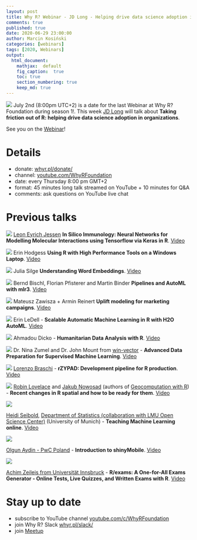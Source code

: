 ```yaml
---
layout: post
title: Why R? Webinar - JD Long - Helping drive data science adoption in organizations
comments: true
published: true
date: 2020-06-29 23:00:00
author: Marcin Kosiński
categories: [webinars]
tags: [2020, Webinars]
output:
  html_document:
    mathjax:  default
    fig_caption:  true
    toc: true
    section_numbering: true
    keep_md: true
---
```


<img src="/foundation/images/fulls/webinars/jdlong.jpg" class="fit image"> July 2nd (8:00pm UTC+2) is a date for the last Webinar at Why R? Foundation during season 1!. This week [JD Long](https://rstudio.com/speakers/jd-long/) will talk about **Taking friction out of R: helping drive data science adoption in organizations**.

See you on the [Webinar](https://youtu.be/4OKFY9tH0Bw)!

# Details

- donate: [whyr.pl/donate/](https://whyr.pl/donate/)
- channel: [youtube.com/WhyRFoundation](https://www.youtube.com/c/WhyRFoundation)
- date: every Thursday 8:00 pm GMT+2
- format: 45 minutes long talk streamed on YouTube + 10 minutes for Q&A 
- comments: ask questions on YouTube live chat


# Previous talks

<img src="/foundation/images/fulls/webinars/leon.jpg" class="fit image"> [Leon Eyrich Jessen](https://twitter.com/jessenleon) **In Silico Immunology: Neural Networks for Modelling Molecular Interactions using Tensorflow via Keras in R**. [Video](https://youtu.be/ApGL2gBPHY4)

<img src="/foundation/images/fulls/webinars/erin_h.jpg" class="fit image"> Erin Hodgess **Using R with High Performance Tools on a Windows Laptop**. [Video](https://youtu.be/vPDDpwGfvLc)

<img src="/foundation/images/fulls/webinars/julia.jpg" class="fit image"> Julia Silge **Understanding Word Embeddings**. [Video](https://youtu.be/ke03DGvT8uU)

<img src="/foundation/images/fulls/webinars/mlr.jpg" class="fit image"> Bernd Bischl, Florian Pfisterer and Martin Binder **Pipelines and AutoML with mlr3**. [Video](https://www.youtube.com/watch?v=4r8K3GO5wk4)

<img src="/foundation/images/fulls/webinars/mck.jpg" class="fit image"> Mateusz Zawisza +  Armin Reinert **Uplift modeling for marketing campaigns**. [Video](https://youtu.be/mZCBBGlQWcE)

<img src="/foundation/images/fulls/webinars/erin.jpg" class="fit image"> Erin LeDell - **Scalable Automatic Machine Learning in R with H2O AutoML**. [Video](https://www.youtube.com/watch?v=DjzKTeIIxOY)

<img src="/foundation/images/fulls/webinars/dicko.jpg" class="fit image"> Ahmadou Dicko - **Humanitarian Data Analysis with R**. [Video](https://www.youtube.com/watch?v=V3UX9ml0o6o)

<img src="/foundation/images/fulls/webinars/nina.jpg" class="fit image"> Dr. Nina Zumel and Dr. John Mount from [win-vector](http://www.win-vector.com/) - **Advanced Data Preparation for Supervised Machine Learning**. [Video](https://youtu.be/sniHkkrAsOc)

<img src="/foundation/images/fulls/webinars/lorenzo.jpg" class="fit image"> [Lorenzo Braschi]() - **rZYPAD: Development pipeline for R production**. [Video](https://youtu.be/YyG8E1DdhX0)

<img src="/foundation/images/fulls/webinars/spatial.jpg" class="fit image"> [Robin Lovelace](https://twitter.com/robinlovelace) and [Jakub Nowosad](https://twitter.com/jakub_nowosad) (authors of [Geocomputation with R](https://geocompr.robinlovelace.net/)) - **Recent changes in R spatial and how to be ready for them**. [Video](https://youtu.be/Va0STgco7-4)

<img src="/foundation/images/fulls/webinars/heidi.jpg" class="fit image">

[Heidi Seibold](https://www.researchgate.net/profile/Heidi_Seibold), [Department of Statistics (collaboration with LMU Open Science Center)](https://statsatlmu.tumblr.com/) (University of Munich) - **Teaching Machine Learning online**. [Video](https://www.youtube.com/watch?v=jPQJTVa-GsQ)

<img src="/foundation/images/fulls/webinars/olgun.jpg" class="fit image">

[Olgun Aydin - PwC Poland](https://www.linkedin.com/in/olgun-aydin/) - **Introduction to shinyMobile**. [Video](https://www.youtube.com/watch?v=TJsu0S9_WY4)

<img src="/foundation/images/fulls/webinars/achim.jpg" class="fit image">

[Achim Zeileis from Universität Innsbruck](https://eeecon.uibk.ac.at/~zeileis/) - **R/exams: A One-for-All Exams Generator - Online Tests, Live Quizzes, and Written Exams with R**. [Video](https://www.youtube.com/watch?v=PnyCR7q4P4Q)


# Stay up to date

- subscribe to YouTube channel [youtube.com/c/WhyRFoundation](https://www.youtube.com/c/WhyRFoundation)
- join Why R? Slack [whyr.pl/slack/](http://whyr.pl/slack/)
- join [Meetup](https://www.meetup.com/Spotkania-Entuzjastow-R-Warsaw-R-Users-Group-Meetup/events/269589118/)
